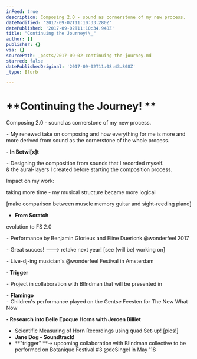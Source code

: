 ```yaml
---
inFeed: true
description: Composing 2.0 - sound as cornerstone of my new process.
dateModified: '2017-09-02T11:10:33.280Z'
datePublished: '2017-09-02T11:10:34.948Z'
title: "Continuing the Journey!\_"
author: []
publisher: {}
via: {}
sourcePath: _posts/2017-09-02-continuing-the-journey.md
starred: false
datePublishedOriginal: '2017-09-02T11:08:43.808Z'
_type: Blurb

---
```

# **Continuing the Journey! **

Composing 2.0 - sound as cornerstone of my new process.

⁃ My renewed take on composing and how everything for me is more and more derived from sound as the cornerstone of the whole process.

**⁃ In Betwi\[x\]t**

⁃ Designing the composition from sounds that I recorded myself.   
& the aural-layers I created before starting the composition process.

Impact on my work: 

taking more time - my musical structure became more logical

\[make comparison between muscle memory guitar and sight-reeding piano\]

* **From Scratch**

evolution to FS 2.0

⁃ Performance by Benjamin Glorieux and Eline Duericnk @wonderfeel 2017

⁃ Great succes! ---\> retake next year! \[see (will be) working on\]

⁃ Live-dj-ing musician's @wonderfeel Festival in Amsterdam

**⁃ Trigger**

⁃ Project in collaboration with Bl!ndman that will be presented in 

⁃ **Flamingo**  
⁃ Children's performance played on the Gentse Feesten for The New What Now

**⁃ Research into Belle Epoque Horns with Jeroen Billiet**

* Scientific Measuring of Horn Recordings using quad Set-up! 
\[pics!\]
* **Jane Dog - Soundtrack!**
* **"trigger" **-\> upcoming collaboration with Bl!ndman collective to be performed on Botanique Festival \#3 @deSingel in May '18